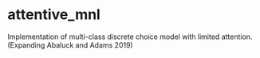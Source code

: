 # attentive_mnl
Implementation of multi-class discrete choice model with limited attention. (Expanding Abaluck and Adams 2019)
